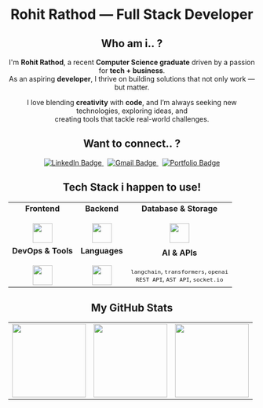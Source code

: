 <h1 align="center"> Rohit Rathod — Full Stack Developer</h1>

<!--
<p align="center">
  <i>"Bridging the gap between technology and real-world problems."</i>
</p>
!-->

<!--
<div align="center">
  
![Typing SVG](https://readme-typing-svg.herokuapp.com?font=Fira+Code&pause=1000&color=F78C6C&center=true&vCenter=true&width=440&lines=Aspiring+Full-Stack+Developer;Tech+Enthusiast+%26+Problem+Solver;Cloud+Native+%7C+AI+%7C+DevOps+Learner)

</div>

---
!-->

<div align="center">
   
## Who am i.. ?

I'm **Rohit Rathod**, a recent **Computer Science graduate** driven by a passion for **tech + business**.  
As an aspiring **developer**, I thrive on building solutions that not only work — but matter.

I love blending **creativity** with **code**, and I’m always seeking new technologies, exploring ideas, and  
creating tools that tackle real-world challenges.


## Want to connect.. ?

<div align="center"> <a href="https://linkedin.com/in/rohit-rathod-086527252" target="_blank"> <img src="https://img.shields.io/badge/LinkedIn-0A66C2?style=for-the-badge&logo=linkedin&logoColor=white" alt="LinkedIn Badge"/> </a> &nbsp; <a href="mailto:rohit.rthd.04@gmail.com" target="_blank"> <img src="https://img.shields.io/badge/Gmail-EA4335?style=for-the-badge&logo=gmail&logoColor=white" alt="Gmail Badge"/> </a> &nbsp; <a href="https://rohit-portfolio-beta.vercel.app/" target="_blank"> <img src="https://img.shields.io/badge/My%20Portfolio-4285F4?style=for-the-badge&logo=internet-explorer&logoColor=white" alt="Portfolio Badge"/> </a> </div>

## Tech Stack i happen to use!

<table> <tr> <td align="center"> <b>Frontend</b><br><br> <img src="https://skillicons.dev/icons?i=html,css,js,react,tailwind,vite" height="40" /> </td> <td align="center"> <b>Backend</b><br><br> <img src="https://skillicons.dev/icons?i=nodejs,express,nestjs,prisma" height="40" /> </td> <td align="center"> <b>Database & Storage</b><br><br> <img src="https://skillicons.dev/icons?i=mongodb,postgresql,supabase,firebase" height="40" /> </td> </tr> <tr> <td align="center"> <b>DevOps & Tools</b><br><br> <img src="https://skillicons.dev/icons?i=docker,vercel,netlify,git,github,postman" height="40"/> </td> <td align="center"> <b>Languages</b><br><br> <img src="https://skillicons.dev/icons?i=ts,py,cpp,bash" height="40" /> </td> <td align="center"> <b>AI & APIs</b><br><br><sub><code>langchain</code>, <code>transformers</code>, <code>openai</code></sub><br> <sub><code>REST API</code>, <code>AST API</code>, <code>socket.io</code></sub> </td> </tr> </table>


## My GitHub Stats

<table>
  <tr>
    <td>
      <img src="https://github-readme-stats.vercel.app/api?username=rohitrath0d&theme=github_dark&show_icons=true&hide_border=false" height="150px" />
    </td>
    <td>
      <img src="https://nirzak-streak-stats.vercel.app/?user=rohitrath0d&theme=dark&hide_border=false" height="150px" />
    </td>
    <td>
      <img src="https://github-readme-stats.vercel.app/api/top-langs/?username=rohitrath0d&theme=github_dark&layout=compact&hide_border=false" height="150px" />
    </td>
  </tr>
</table>
